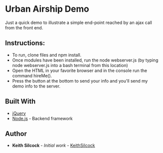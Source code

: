 # Urban Airship Demo

Just a quick demo to illustrate a simple end-point reached by an ajax call from the front end.

## Instructions:

- To run, clone files and npm install.
- Once modules have been installed, run the node webserver.js (by typing node webserver.js into a bash terminal from this location)
- Open the HTML in your favorite browser and in the console run the command hireMe().
- Press the button at the bottom to send your info and you'll send my demo info to the server.

## Built With

- [jQuery](https://jquery.com/)
- [Node.js](https://nodejs.org/en/) - Backend framework

## Author

- **Keith Silcock** - _Initial work_ - [KeithSilcock](https://github.com/KeithSilcock)
